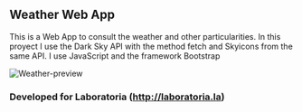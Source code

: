 ## Weather Web App

This is a Web App to consult the weather and other particularities. In this proyect I use the Dark Sky API with the method fetch and Skyicons from the same API. I use JavaScript and the framework Bootstrap

![Weather-preview](https://user-images.githubusercontent.com/32860008/38113803-4ea21e98-3363-11e8-8e1e-276a1ab60957.png)


### Developed for Laboratoria (http://laboratoria.la)